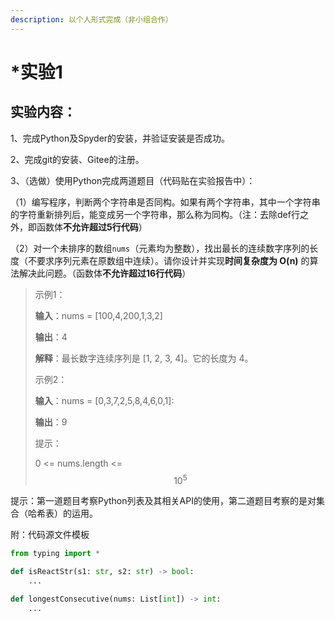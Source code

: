 ```yaml
---
description: 以个人形式完成（非小组合作）
---
```


# \*实验1

## 实验内容：

1、完成Python及Spyder的安装，并验证安装是否成功。&#x20;

2、完成git的安装、Gitee的注册。

3、（选做）使用Python完成两道题目（代码贴在实验报告中）：&#x20;

（1）编写程序，判断两个字符串是否同构。如果有两个字符串，其中一个字符串的字符重新排列后，能变成另一个字符串，那么称为同构。（注：去除def行之外，即函数体**不允许超过5行代码**）&#x20;

（2）对一个未排序的数组`nums`（元素均为整数），找出最长的连续数字序列的长度（不要求序列元素在原数组中连续）。请你设计并实现**时间复杂度为 O(n)** 的算法解决此问题。（函数体**不允许超过16行代码**）

> 示例1：
>
> **输入**：nums = \[100,4,200,1,3,2]
>
> **输出**：4
>
> **解释**：最长数字连续序列是 \[1, 2, 3, 4]。它的长度为 4。
>
> 示例2：
>
> **输入**：nums = \[0,3,7,2,5,8,4,6,0,1]:
>
> **输出**：9
>
> 提示：
>
> 0 <= nums.length <= $$10^5$$

提示：第一道题目考察Python列表及其相关API的使用，第二道题目考察的是对集合（哈希表）的运用。

附：代码源文件模板

```python
from typing import *

def isReactStr(s1: str, s2: str) -> bool:
    ...

def longestConsecutive(nums: List[int]) -> int:
    ...
```
